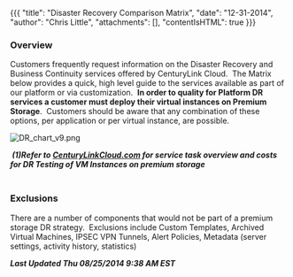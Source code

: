 {{{
  "title": "Disaster Recovery Comparison Matrix",
  "date": "12-31-2014",
  "author": "Chris Little",
  "attachments": [],
  "contentIsHTML": true
}}}

<h3>Overview</h3>
<p>Customers frequently request information on the Disaster Recovery and Business Continuity services offered by CenturyLink Cloud. &nbsp;The Matrix below provides a quick, high level guide to the services available as part of our platform or via customization.
  &nbsp;<strong>In order to quality for Platform DR services a customer must deploy their virtual instances on Premium Storage</strong>. &nbsp;Customers should be aware that any combination of these options, per application or per virtual instance, are
  possible. &nbsp;</p>
<p><img src="https://t3n.zendesk.com/attachments/token/6LRpNimlnpjc7GumfnWeoLA5x/?name=DR+chart+v9.png" alt="DR_chart_v9.png" />
</p>
<p><em><strong>&nbsp;(1)Refer to&nbsp;<a href="http://www.centurylinkcloud.com/service-tasks" target="_blank">CenturyLinkCloud.com</a> for service task overview and costs for DR Testing of VM Instances on premium storage</strong></em>
</p>
<h3><em><strong><br /></strong></em><strong>Exclusions</strong></h3>
<p>There are a number of components that would not be part of a premium storage DR strategy. &nbsp;Exclusions include Custom Templates, Archived Virtual Machines, IPSEC VPN Tunnels, Alert Policies, Metadata (server settings, activity history, statistics)</p>
<p><strong><em>Last Updated Thu 08/25/2014 9:38 AM EST</em></strong>
</p>